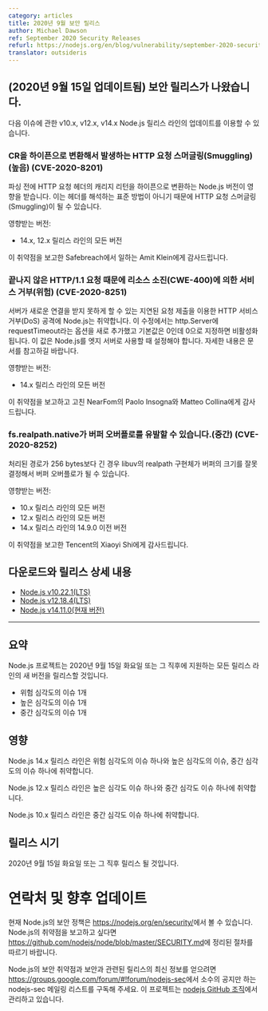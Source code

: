 ```yaml
---
category: articles
title: 2020년 9월 보안 릴리스
author: Michael Dawson
ref: September 2020 Security Releases
refurl: https://nodejs.org/en/blog/vulnerability/september-2020-security-releases
translator: outsideris
---
```


<!--
## _(Update 15-Sept-2020)_ Security releases available

Updates are now available for v10,x, v12.x and v14.x Node.js release lines for the following issues.
-->

## (2020년 9월 15일 업데이트됨) 보안 릴리스가 나왔습니다.

다음 이슈에 관한 v10.x, v12.x, v14.x Node.js 릴리스 라인의 업데이트를 이용할 수 있습니다.

<!--
### HTTP Request Smuggling due to CR-to-Hyphen conversion (High) (CVE-2020-8201)

Affected Node.js versions converted carriage returns in HTTP request headers to a hyphen before parsing. This can lead to HTTP Request Smuggling as it is a non-standard interpretation of the header.

Impacts:
* All versions of the 14.x and 12.x releases line

Thank you to Amit Klein who works at Safebreach for reporting this vulnerability.
-->

### CR을 하이픈으로 변환해서 발생하는 HTTP 요청 스머글링(Smuggling)(높음) (CVE-2020-8201)

파싱 전에 HTTP 요청 헤더의 캐리지 리턴을 하이픈으로 변환하는 Node.js 버전이 영향을 받습니다. 이는 헤더를 해석하는
표준 방법이 아니기 때문에 HTTP 요청 스머글링(Smuggling)이 될 수 있습니다.

영향받는 버전:
* 14.x, 12.x 릴리스 라인의 모든 버전

이 취약점을 보고한 Safebreach에서 일하는 Amit Klein에게 감사드립니다.

<!--
### Denial of Service by resource exhaustion CWE-400 due to unfinished HTTP/1.1 requests (Critical) (CVE-2020-8251)

Node.js is vulnerable to HTTP denial of service (DOS) attacks based on delayed requests submission which can make the server unable to accept new connections. The fix a new http.Server option called requestTimeout
with a default value of 0 which means it is disabled by default. This should be set when Node.js is used as an edge server, for more details refer to the documentation.

Impacts:
* All versions of the 14.x release line

Thank you to Paolo Insogna and Matteo Collina who work at NearFom for reporting and fixing this vulnerability.
-->

### 끝나지 않은 HTTP/1.1 요청 때문에 리소스 소진(CWE-400)에 의한 서비스 거부(위험) (CVE-2020-8251)

서버가 새로운 연결을 받지 못하게 할 수 있는 지연된 요청 제출을 이용한 HTTP 서비스 거부(DoS) 공격에 Node.js는 취약합니다.
이 수정에서는 http.Server에 requestTimeout라는 옵션을 새로 추가했고 기본값은 0인데 0으로 지정하면 비활성화됩니다.
이 값은 Node.js를 엣지 서버로 사용할 때 설정해야 합니다. 자세한 내용은 문서를 참고하길 바랍니다.

영향받는 버전:
* 14.x 릴리스 라인의 모든 버전

이 취약점을 보고하고 고친 NearFom의 Paolo Insogna와 Matteo Collina에게 감사드립니다.

<!--
### fs.realpath.native may cause buffer overflow (Medium) (CVE-2020-8252)

libuv's realpath implementation incorrectly determined the buffer size which can result in a buffer overflow if the resolved path is longer than 256 bytes.

Impacts:

* All versions of the 10.x release line
* All versions of the 12.x release line
* All versions of the 14.x release line before 14.9.0

Thank you Xiaoyi Shi who works at Tencent for reporting this vulnerability.
-->

### fs.realpath.native가 버퍼 오버플로를 유발할 수 있습니다.(중간) (CVE-2020-8252)

처리된 경로가 256 bytes보다 긴 경우 libuv의 realpath 구현체가 버퍼의 크기를 잘못 결정해서 버퍼 오버플로가 될 수 있습니다.

영향받는 버전:

* 10.x 릴리스 라인의 모든 버전
* 12.x 릴리스 라인의 모든 버전
* 14.x 릴리스 라인의 14.9.0 이전 버전

이 취약점을 보고한 Tencent의 Xiaoyi Shi에게 감사드립니다.

<!--
## Downloads and release details

* [Node.js v10.22.1 (LTS)](https://nodejs.org/en/blog/release/v10.22.1/)
* [Node.js v12.18.4 (LTS)](https://nodejs.org/en/blog/release/v12.18.4/)
* [Node.js v14.11.0 (Current)](https://nodejs.org/en/blog/release/v14.11.0/)

--------------------------------------
-->

## 다운로드와 릴리스 상세 내용

* [Node.js v10.22.1(LTS)](https://nodejs.org/en/blog/release/v10.22.1/)
* [Node.js v12.18.4(LTS)](https://nodejs.org/en/blog/release/v12.18.4/)
* [Node.js v14.11.0(현재 버전)](https://nodejs.org/en/blog/release/v14.11.0/)

--------------------------------------

<!--
## Summary

The Node.js project will release new versions of all supported release lines on or shortly after Tuesday, September 15, 2020.
These releases will fix

* One critical severity issue
* One high severity issue
* One medium severity issue

## Impact

The 14.x release line of Node.js is vulnerable to one critical severity issue, one high severity issue and one medium severity issue.

The 12.x release line of Node.js is vulnerable to one high severity issue, and one medium severity issue.

10.x release line of Node.js is vulnerable to one medium severity issue.

## Release timing

Releases will be available at, or shortly after, Tuesday, September 15th, 2020.
-->

## 요약

Node.js 프로젝트는 2020년 9월 15일 화요일 또는 그 직후에 지원하는 모든 릴리스 라인의 새 버전을 릴리스할 것입니다.

* 위험 심각도의 이슈 1개
* 높은 심각도의 이슈 1개
* 중간 심각도의 이슈 1개

## 영향

Node.js 14.x 릴리스 라인은 위험 심각도의 이슈 하나와 높은 심각도의 이슈, 중간 심각도의 이슈 하나에 취약합니다.

Node.js 12.x 릴리스 라인은 높은 심각도 이슈 하나와 중간 심각도 이슈 하나에 취약합니다.

Node.js 10.x 릴리스 라인은 중간 심각도 이슈 하나에 취약합니다.

## 릴리스 시기

2020년 9월 15일 화요일 또는 그 직후 릴리스 될 것입니다.

<!--
## Contact and future updates

The current Node.js security policy can be found at https://nodejs.org/en/security/. Please follow the process outlined in https://github.com/nodejs/node/blob/master/SECURITY.md if you wish to report a vulnerability in Node.js.

Subscribe to the low-volume announcement-only nodejs-sec mailing list at https://groups.google.com/forum/#!forum/nodejs-sec to stay up to date on security vulnerabilities and security-related releases of Node.js and the projects maintained in the nodejs GitHub organization.
-->

# 연락처 및 향후 업데이트

현재 Node.js의 보안 정책은 <https://nodejs.org/en/security/>에서 볼 수 있습니다.
Node.js의 취약점을 보고하고 싶다면
<https://github.com/nodejs/node/blob/master/SECURITY.md>에 정리된 절차를 따르기 바랍니다.

Node.js의 보안 취약점과 보안과 관련된 릴리스의 최신 정보를 얻으려면
<https://groups.google.com/forum/#!forum/nodejs-sec>에서 소수의 공지만 하는
nodejs-sec 메일링 리스트를 구독해 주세요. 이 프로젝트는
[nodejs GitHub 조직](https://github.com/nodejs/)에서 관리하고 있습니다.
